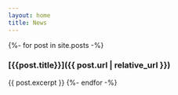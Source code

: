 ```yaml
---
layout: home
title: News
---
```

{%- for post in site.posts -%}
### [{{post.title}}]({{ post.url | relative_url }})
{{ post.excerpt }}
{%- endfor -%}